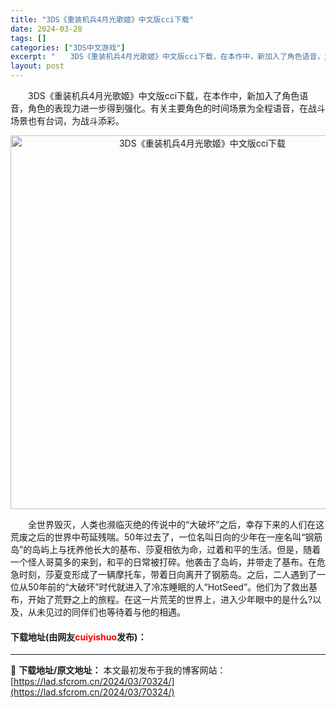 ```yaml
---
title: "3DS《重装机兵4月光歌姬》中文版cci下载"
date: 2024-03-28
tags: []
categories: ["3DS中文游戏"]
excerpt: "　　3DS《重装机兵4月光歌姬》中文版cci下载，在本作中，新加入了角色语音，角色的表现力进一步得到强化。有关主要角色的时间场景为全程语音，在战斗场景也有台词，为战斗添彩。 　　全世界毁灭，人类也濒临灭绝的传说中的&ldquo;大破坏&rdquo;之后，幸存下来的人们在这荒废之后的世界中苟延残喘。5&hellip;"
layout: post
---
```


 <p>　　3DS《重装机兵4月光歌姬》中文版cci下载，在本作中，新加入了角色语音，角色的表现力进一步得到强化。有关主要角色的时间场景为全程语音，在战斗场景也有台词，为战斗添彩。</p> <p align="center"><img align="" border="0" src="https://lad.sfcrom.cn/wp-content/uploads/2024/03/20240328_6605492b10ae8.png" width="598" alt="3DS《重装机兵4月光歌姬》中文版cci下载" /></p> <p>　　全世界毁灭，人类也濒临灭绝的传说中的&ldquo;大破坏&rdquo;之后，幸存下来的人们在这荒废之后的世界中苟延残喘。50年过去了，一位名叫日向的少年在一座名叫&ldquo;钢筋岛&rdquo;的岛屿上与抚养他长大的基布、莎夏相依为命，过着和平的生活。但是，随着一个怪人哥莫多的来到，和平的日常被打碎。他袭击了岛屿，并带走了基布。在危急时刻，莎夏变形成了一辆摩托车，带着日向离开了钢筋岛。之后，二人遇到了一位从50年前的&ldquo;大破坏&rdquo;时代就进入了冷冻睡眠的人&ldquo;HotSeed&rdquo;。他们为了救出基布，开始了荒野之上的旅程。在这一片荒芜的世界上，进入少年眼中的是什么?以及，从未见过的同伴们也等待着与他的相遇。</p> <p><h4>下载地址(由网友<font color="red">cuiyishuo</font>发布)：</h4></p> 

---
📖 **下载地址/原文地址：** 本文最初发布于我的博客网站：[https://lad.sfcrom.cn/2024/03/70324/](https://lad.sfcrom.cn/2024/03/70324/)
